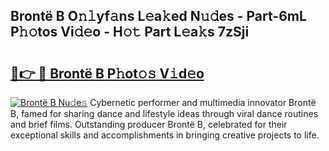 ## Brontë B O𝚗𝚕yf𝚊ns L𝚎a𝚔ed N𝚞𝚍es - Part-6mL P𝚑𝚘tos Vi𝚍𝚎o - H𝚘𝚝 Part L𝚎a𝚔s 7zSji

# <h2><a href="http://kfdf9s.oniu.top/?m=Bront%c3%ab+B">🔗👉 🔴 Brontë B P𝚑ot𝚘𝚜 V𝚒d𝚎o</a></h2>

[![Brontë B Nu𝚍e𝚜](https://i.imgur.com/0qMVB7G.gif)](http://kfdf9s.oniu.top/?m=Bront%c3%ab+B)
Cybernetic performer and multimedia innovator Brontë B, famed for sharing dance and lifestyle ideas through viral dance routines and brief films. Outstanding producer Brontë B, celebrated for their exceptional skills and accomplishments in bringing creative projects to life.  
